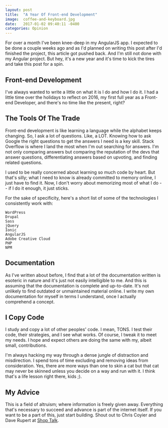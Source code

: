 ```yaml
---
layout: post
title:  "A Year Of Front-end Development"
image:  coffee-and-keyboard.jpg
date:   2017-01-02 09:40:11 -0400
categories: Opinion
---
```

For over a month I've been knee-deep in my AngularJS app. I expected to be done a couple weeks ago and as I'd planned on writing this post after I'd finished the project, this article got pushed back. And I'm still not done with my Angular project. But hey, it's a new year and it's time to kick the tires and take this post for a spin.

## Front-end Development

I've always wanted to write a little on what it is I do and how I do it. I had a little time over the holidays to reflect on 2016, my first full year as a Front-end Developer, and there's no time like the present, right?

## The Tools Of The Trade

Front-end development is like learning a language while the alphabet keeps changing. So, I ask a lot of questions. Like, a LOT. Knowing how to ask Google the right questions to get the answers I need is a key skill. Stack Overflow is where I land the most when I'm out searching for answers. I'm not only comparing answers but comparing the reputation of the devs that answer questions, differentiating answers based on upvoting, and finding related questions.

I used to be really concerned about learning so much code by heart. But that's silly; what I need to know is already committed to memory online, I just have to find it. Now, I don't worry about memorizing most of what I do -- if I do it enough, it just sticks.

For the sake of specificity, here's a short list of some of the technologies I consistently work with:

    WordPress
    Drupal
    Sass
    jQuery
    Ionic
    AngularJS
    Adobe Creative Cloud
    PHP
    NPM

## Documentation

As I've written about before, I find that a lot of the documentation written is esoteric in nature and it's just not easily intelligible to me. And this is assuming that the documentation is complete and up-to-date. It's not unlikely to find outdated or unmaintained material online. I write my own documentation for myself in terms I understand, once I actually comprehend a concept.

## I Copy Code

I study and copy a lot of other peoples' code. I mean, TONS. I test their code, their strategies, and I see what works. Of course, I tweak it to meet my needs. I hope and expect others are doing the same with my, albeit small, contributions.

I'm always hacking my way through a dense jungle of distraction and misdirection. I spend tons of time excluding and removing ideas from consideration. Yes, there are more ways than one to skin a cat but that cat may never be skinned unless you decide on a way and run with it. I think that's a life lesson right there, kids ;).

## My Advice

This is a field of altruism; where information is freely given away. Everything that's necessary to succeed and advance is part of the internet itself. If you want to be a part of this, just start building. Shout out to Chris Coyier and Dave Rupert at [Shop Talk](http://shoptalkshow.com/).

